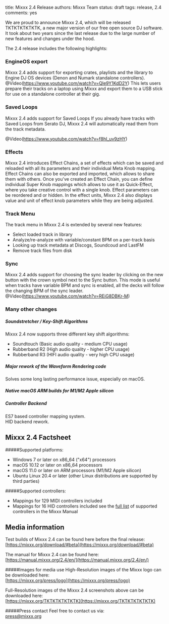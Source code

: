 title: Mixxx 2.4 Release
authors: Mixxx Team
status: draft
tags: release, 2.4
comments: yes


We are proud to announce Mixxx 2.4, which will be released TKTKTKTKTKTK, a new major version of our free open source DJ software. It took about two years since the last release due to the large number of new features and changes under the hood.

The 2.4 release includes the following highlights:

### EngineOS export
Mixxx 2.4 adds support for exporting crates, playlists and the library to Engine DJ OS devices (Denon and Numark standalone controllers).
@Video(https://www.youtube.com/watch?v=Qle9Y1KdD2Y)
This lets users prepare their tracks on a laptop using Mixxx and export them to a USB stick for use on a standalone controller at their gig.

### Saved Loops
Mixxx 2.4 adds support for Saved Loops
If you already have tracks with Saved Loops from Serato DJ, Mixxx 2.4 will automatically read them from the track metadata.

@Video(https://www.youtube.com/watch?v=f8hI_uv9zHY)

### Effects
Mixxx 2.4 introduces Effect Chains, a set of effects which can be saved and reloaded with all its parameters and their individual Meta Knob mapping. Effect Chains can also be exported and imported, which allows to share them with others.
Once you've created an Effect Chain, you can define individual Super Knob mappings which allows to use it as Quick-Effect, where you take creative control with a single knob. Effect parameters can be reordered and or hidden.
In the effect units, Mixxx 2.4 also displays value and unit of effect knob parameters while they are being adjusted.

### Track Menu
The track menu in Mixxx 2.4 is extended by several new features:

- Select loaded track in library
- Analyze/re-analyze with variable/constant BPM on a per-track basis
- Looking up track metadata at Discogs, Soundcoud and LastFM
- Remove track files from disk

### Sync
Mixxx 2.4 adds support for choosing the sync leader by clicking on the new button with the crown symbol next to the Sync button.
This mode is useful when tracks have variable BPM and sync is enabled, all the decks will follow the changing BPM of the sync leader.
@Video(https://www.youtube.com/watch?v=REiG8DBKr-M)

### Many other changes

##### Soundstretcher / Key-Shift Algorithms
Mixxx 2.4 now supports three different key shift algorithms:

- Soundtouch (Basic audio quality - medium CPU usage)
- Rubberband R2 (High audio quality - higher CPU usage)
- Rubberband R3 (HIFI audio quality - very high CPU usage)

##### Major rework of the Waveform Rendering code
Solves some long lasting performance issue, especially on macOS.

##### Native macOS ARM builds for M1/M2 Apple silicon

##### Controller Backend
ES7 based controller mapping system.  
HID backend rework.

## Mixxx 2.4 Factsheet

#####Supported platforms:
- Windows 7 or later on x86_64 ("x64") processors
- macOS 10.12 or later on x86_64 processors
- macOS 11.0 or later on ARM processors (M1/M2 Apple silicon)
- Ubuntu Linux 20.4 or later (other Linux distributions are supported by third parties)

#####Supported controllers:
- Mappings for 129 MIDI controllers included
- Mappings for 16 HID controllers included
see the [full list](https://manual.mixxx.org/2.4/hardware/manuals#controllers) of supported controllers in the Mixxx Manual



## Media information
Test builds of Mixxx 2.4 can be found here before the final release:  
[https://mixxx.org/download/#beta](https://mixxx.org/download/#beta)

The manual for Mixxx 2.4 can be found here:  
[https://manual.mixxx.org/2.4/en/](https://manual.mixxx.org/2.4/en/)

#####Images for media use
High-Resolution images of the Mixxx logo can be downloaded here:  
[https://mixxx.org/press/logo](https://mixxx.org/press/logo)

Full-Resolution images of the Mixxx 2.4 screenshots above can be downloaded here:  
[https://mixxx.org/TKTKTKTKTKTK](https://mixxx.org/TKTKTKTKTKTK)

#####Press contact
Feel free to contact us via:  
[press@mixxx.org](mailto:press@mixxx.org)
